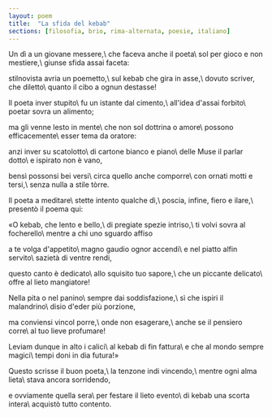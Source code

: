 ```yaml
---
layout: poem
title:  "La sfida del kebab"
sections: [filosofia, brio, rima-alternata, poesie, italiano]
---
```


Un dì a un giovane messere,\\
che faceva anche il poeta\\
sol per gioco e non mestiere,\\
giunse sfida assai faceta:

stilnovista avria un poemetto,\\
sul kebab che gira in asse,\\
dovuto scriver, che diletto\\
quanto il cibo a ognun destasse!

Il poeta inver stupito\\
fu un istante dal cimento,\\
all'idea d'assai forbito\\
poetar sovra un alimento;

ma gli venne lesto in mente\\
che non sol dottrina o amore\\
possono efficacemente\\
esser tema da oratore:

anzi inver su scatolotto\\
di cartone bianco e piano\\
delle Muse il parlar dotto\\
e ispirato non è vano,

bensì possonsi bei versi\\
circa quello anche comporre\\
con ornati motti e tersi,\\
senza nulla a stile tòrre.

Il poeta a meditare\\
stette intento qualche dì,\\
poscia, infine, fiero e ilare,\\
presentò il poema qui:

«O kebab, che lento e bello,\\
di pregiate spezie intriso,\\
ti volvi sovra al focherello\\
mentre a chi uno sguardo affiso

a te volga d'appetito\\
magno gaudio ognor accendi\\
e nel piatto alfin servito\\
sazietà di ventre rendi,

questo canto è dedicato\\
allo squisito tuo sapore,\\
che un piccante delicato\\
offre al lieto mangiatore!

Nella pita o nel panino\\
sempre dai soddisfazione,\\
sì che ispiri il malandrino\\
disio d'eder più porzione,

ma conviensi vincol porre,\\
onde non esagerare,\\
anche se il pensiero corre\\
al tuo lieve profumare!

Leviam dunque in alto i calici\\
al kebab di fin fattura\\
e che al mondo sempre magici\\
tempi doni in dia futura!»

Questo scrisse il buon poeta,\\
la tenzone indi vincendo,\\
mentre ogni alma lieta\\
stava ancora sorridendo,

e ovviamente quella sera\\
per festare il lieto evento\\
di kebab una scorta intera\\
acquistò tutto contento.